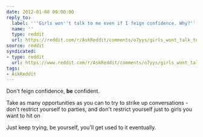 ```yaml
---
date: 2012-01-08 00:00:00
reply_to:
  label: '''Girls won''t talk to me even if I feign confidence. Why?'' on /r/AskReddit'
  name: ''
  type: reddit
  url: https://reddit.com/r/AskReddit/comments/o7yys/girls_wont_talk_to_me_even_if_i_feign_confidence/
source: reddit
syndicated:
- type: reddit
  url: https://www.reddit.com/r/AskReddit/comments/o7yys/girls_wont_talk_to_me_even_if_i_feign_confidence/c3f3syx/
tags:
- AskReddit
---
```


Don't feign confidence, **be** confident.

Take as many opportunities as you can to try to strike up conversations - don't restrict yourself to parties, and don't restrict yourself just to girls you want to hit on

Just keep trying, be yourself, you'll get used to it eventually.